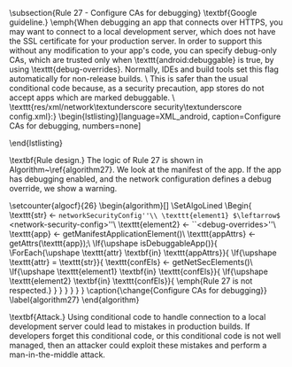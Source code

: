 
\subsection{Rule 27 - Configure CAs for debugging} 
\textbf{Google guideline.} \emph{When debugging an app that connects over HTTPS, you may want to connect to a local development server, which does not have the SSL certificate for your production server. In order to support this without any modification to your app's code, you can specify debug-only CAs, which are trusted only when \texttt{android:debuggable} is true, by using \texttt{debug-overrides}. Normally, IDEs and build tools set this flag automatically for non-release builds.
\\
This is safer than the usual conditional code because, as a security precaution, app stores do not accept apps which are marked debuggable. 
\\
\texttt{res/xml/network\textunderscore security\textunderscore config.xml}:}
\begin{lstlisting}[language=XML_android, caption=Configure CAs for debugging, numbers=none]
 <?xml version="1.0" encoding="utf-8"?>
 <network-security-config>
   <debug-overrides>
     <trust-anchors>
       <certificates src="@raw/debug_cas"/>
     </trust-anchors>
   </debug-overrides>
 </network-security-config>

\end{lstlisting}

\textbf{Rule design.} The logic of Rule 27 is shown in Algorithm~\ref{algorithm27}. We look at the manifest of the app. If the app has debugging enabled, and the network configuration defines a debug override, we show a warning. 

\setcounter{algocf}{26}
\begin{algorithm}[]
\SetAlgoLined
\Begin{
    \texttt{str} $\leftarrow$ ``networkSecurityConfig''\\
    \texttt{element1} $\leftarrow$ ``$<$network-security-config$>$''\\
    \texttt{element2} $\leftarrow$ ``$<$debug-overrides$>$''\\
	\texttt{app} $\leftarrow$ getManifestApplicationElement()\\
	\texttt{appAttrs} $\leftarrow$ getAttrs(\texttt{app});\\
	\If{\upshape isDebuggableApp()}{
    	\ForEach{\upshape \texttt{attr} \textbf{in} \texttt{appAttrs}}{
    	    \If{\upshape \texttt{attr} = \texttt{str}}{
    	        \texttt{confEls} $\leftarrow$ getNetSecElements()\\
            	\If{\upshape \texttt{element1} \textbf{in} \texttt{confEls}}{
            	    \If{\upshape \texttt{element2} \textbf{in} \texttt{confEls}}{
            	       \emph{Rule 27 is not respected.}
            	 }
            	 }
    	    }
    	}
	}
}
\caption{\change{Configure CAs for debugging}}
\label{algorithm27}
\end{algorithm}

\textbf{Attack.} Using conditional code to handle connection to a local development server could lead to mistakes in production builds. If developers forget this conditional code, or this conditional code is not well managed, then an attacker could exploit these mistakes and perform a man-in-the-middle attack.

